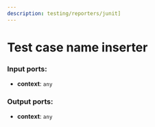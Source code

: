 ```yaml
---
description: testing/reporters/junit]
---
```


# Test case name inserter

### Input ports:

* __context__: `any`

### Output ports:

* __context__: `any`

